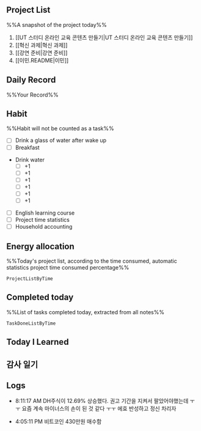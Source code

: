 ## Project List
%%A snapshot of the project today%%
1. [[UT 스터디 온라인 교육 콘텐츠 만들기|UT 스터디 온라인 교육 콘텐츠 만들기]]
2. [[혁신 과제|혁신 과제]]
3. [[강연 준비|강연 준비]]
4. [[이민.README|이민]]

## Daily Record
%%Your Record%%

## Habit
%%Habit will not be counted as a task%%
- [ ] Drink a glass of water after wake up
- [ ] Breakfast
- Drink water
	- [ ] +1
	- [ ] +1
	- [ ] +1
	- [ ] +1
	- [ ] +1
	- [ ] +1
- [ ] English learning course
- [ ] Project time statistics
- [ ] Household accounting

## Energy allocation
%%Today's project list, according to the time consumed, automatic statistics project time consumed percentage%%
```LifeOS
ProjectListByTime
```

## Completed today
%%List of tasks completed today, extracted from all notes%%
```LifeOS
TaskDoneListByTime
```


## Today I Learned


## 감사 일기


## Logs
- 8:11:17 AM DH주식이 12.69% 상승했다. 권고 기간을 지켜서 팔았어야했는데 ㅜㅜ 요즘 계속 마이너스의 손이
된 것 같다 ㅜㅜ 에효 반성하고 정신 차리자

- 4:05:11 PM 비트코인 430만원 매수함